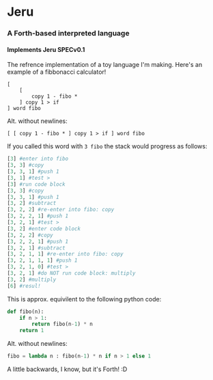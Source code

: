# Jeru
### A Forth-based interpreted language
#### Implements Jeru SPECv0.1

The refrence implementation of a toy language I'm making. Here's an example of a fibbonacci calculator!

```Forth
[
    [
        copy 1 - fibo *
    ] copy 1 > if
] word fibo
```
Alt. without newlines:
```Forth
[ [ copy 1 - fibo * ] copy 1 > if ] word fibo
```
If you called this word with `3 fibo` the stack would progress as follows:
```Python
[3] #enter into fibo
[3, 3] #copy
[3, 3, 1] #push 1
[3, 1] #test >
[3] #run code block
[3, 3] #copy
[3, 3, 1] #push 1
[3, 2] #subtract
[3, 2, 2] #re-enter into fibo: copy
[3, 2, 2, 1] #push 1
[3, 2, 1] #test >
[3, 2] #enter code block
[3, 2, 2] #copy
[3, 2, 2, 1] #push 1
[3, 2, 1] #subtract
[3, 2, 1, 1] #re-enter into fibo: copy
[3, 2, 1, 1, 1] #push 1
[3, 2, 1, 0] #test >
[3, 2, 1] #do NOT run code block: multiply
[3, 2] #multiply
[6] #resul!
```

This is approx. equivilent to the following python code:

```Python
def fibo(n):
    if n > 1:
        return fibo(n-1) * n
    return 1
```

Alt. without newlines:

```Python
fibo = lambda n : fibo(n-1) * n if n > 1 else 1
```

A little backwards, I know, but it's Forth! :D
